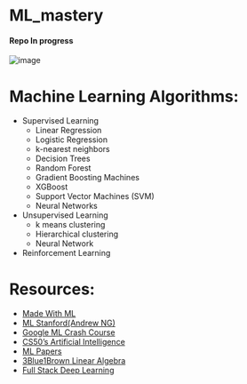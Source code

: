 # ML_mastery
#### Repo In progress
![image](https://user-images.githubusercontent.com/66636289/117416587-25f7f000-af37-11eb-8b63-7fe994432871.png)

# Machine Learning Algorithms:

  * Supervised Learning
    * Linear Regression
    * Logistic Regression
    * k-nearest neighbors
    * Decision Trees
    * Random Forest
    * Gradient Boosting Machines
    * XGBoost
    * Support Vector Machines (SVM)
    * Neural Networks
  * Unsupervised Learning
    * k means clustering
    * Hierarchical clustering
    * Neural Network
  * Reinforcement Learning

# Resources:
  * [Made With ML](https://madewithml.com/)
  * [ML Stanford(Andrew NG)](https://www.coursera.org/learn/machine-learning?)
  * [Google ML Crash Course](https://developers.google.com/machine-learning/crash-course)
  * [CS50’s Artificial Intelligence](https://cs50.harvard.edu/ai/2020/#:~:text=CS50%E2%80%99s%20Introduction%20to%20Artificial%20Intelligence%20with%20Python)
  * [ML Papers](https://paperswithcode.com/)
  * [3Blue1Brown Linear Algebra](https://www.youtube.com/watch?v=fNk_zzaMoSs&list=PLZHQObOWTQDPD3MizzM2xVFitgF8hE_ab&t=0s)
  * [Full Stack Deep Learning](https://fullstackdeeplearning.com/)
  
  
  
  
  
  
  
  
  
